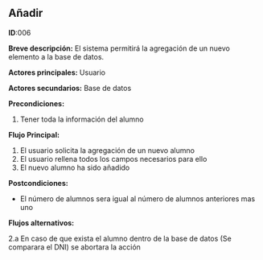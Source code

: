 ## Añadir
**ID**:006

**Breve descripción:** El sistema permitirá la agregación de un nuevo elemento a la base de datos.

**Actores principales:** Usuario

**Actores secundarios:** Base de datos

**Precondiciones:**

1. Tener toda la información del alumno

**Flujo Principal:**

1. El usuario solicita la agregación de un nuevo alumno
2. El usuario rellena todos los campos necesarios para ello
3. El nuevo alumno ha sido añadido

**Postcondiciones:**

* El número de alumnos sera igual al número de alumnos anteriores mas uno

**Flujos alternativos:**

2.a En caso de que exista el alumno dentro de la base de datos (Se comparara el DNI) se abortara la acción
